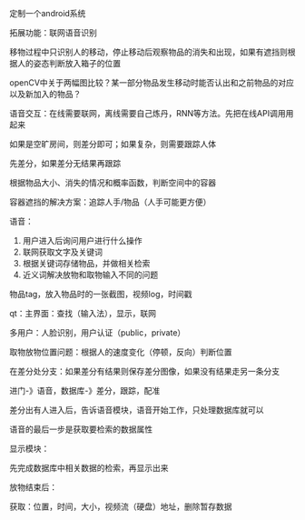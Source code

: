 定制一个android系统

拓展功能：联网语音识别



移物过程中只识别人的移动，停止移动后观察物品的消失和出现，如果有遮挡则根据人的姿态判断放入箱子的位置

openCV中关于两幅图比较？某一部分物品发生移动时能否认出和之前物品的对应以及新加入的物品？

语音交互：在线需要联网，离线需要自己炼丹，RNN等方法。先把在线API调用用起来

如果是空旷房间，则差分即可；如果复杂，则需要跟踪人体

先差分，如果差分无结果再跟踪

根据物品大小、消失的情况和概率函数，判断空间中的容器



容器遮挡的解决方案：追踪人手/物品（人手可能更方便）



语音：

1. 用户进入后询问用户进行什么操作
2. 联网获取文字及关键词
3. 根据关键词存储物品，并做相关检索
4. 近义词解决放物和取物输入不同的问题



物品tag，放入物品时的一张截图，视频log，时间戳



qt：主界面：查找（输入法），显示，联网



多用户：人脸识别，用户认证（public，private）



取物放物位置问题：根据人的速度变化（停顿，反向）判断位置



在差分处分支：如果差分有结果则保存差分图像，如果没有结果走另一条分支



进门-》语音，数据库-》差分，跟踪，配准



差分出有人进入后，告诉语音模块，语音开始工作，只处理数据库就可以

语音的最后一步是获取要检索的数据属性



显示模块：

先完成数据库中相关数据的检索，再显示出来



放物结束后：

获取：位置，时间，大小，视频流（硬盘）地址，删除暂存数据







